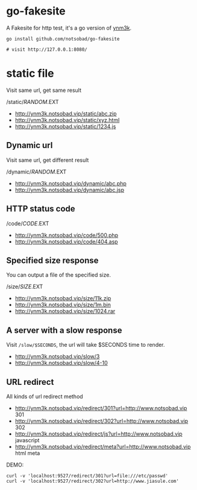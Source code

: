 # go-fakesite
A Fakesite for http test, it's a go version of [ynm3k](https://github.com/notsobad/ynm3k).

    go install github.com/notsobad/go-fakesite

    # visit http://127.0.0.1:8080/



# static file

Visit same url, get same result

/static/$RANDOM.$EXT

* http://ynm3k.notsobad.vip/static/abc.zip
* http://ynm3k.notsobad.vip/static/xyz.html
* http://ynm3k.notsobad.vip/static/1234.js

## Dynamic url

Visit same url, get different result

/dynamic/$RANDOM.$EXT

* http://ynm3k.notsobad.vip/dynamic/abc.php
* http://ynm3k.notsobad.vip/dynamic/abc.jsp

## HTTP status code
/code/$CODE.$EXT

* http://ynm3k.notsobad.vip/code/500.php
* http://ynm3k.notsobad.vip/code/404.asp

## Specified size response
You can output a file of the specified size.

/size/$SIZE.$EXT

* http://ynm3k.notsobad.vip/size/11k.zip
* http://ynm3k.notsobad.vip/size/1m.bin
* http://ynm3k.notsobad.vip/size/1024.rar

## A server with a slow response

Visit `/slow/$SECONDS`, the url will take $SECONDS time to render.

* http://ynm3k.notsobad.vip/slow/3
* http://ynm3k.notsobad.vip/slow/4-10


## URL redirect
All kinds of url redirect method

* http://ynm3k.notsobad.vip/redirect/301?url=http://www.notsobad.vip  301
* http://ynm3k.notsobad.vip/redirect/302?url=http://www.notsobad.vip  302
* http://ynm3k.notsobad.vip/redirect/js?url=http://www.notsobad.vip javascript
* http://ynm3k.notsobad.vip/redirect/meta?url=http://www.notsobad.vip html meta

DEMO:

    curl -v 'localhost:9527/redirect/301?url=file:///etc/passwd'
    curl -v 'localhost:9527/redirect/302?url=http://www.jiasule.com'